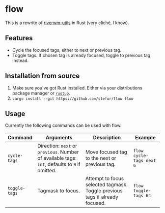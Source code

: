 # flow
This is a rewrite of [riverwm-utils](https://github.com/NickHastings/riverwm-utils) in Rust (very cliché, I know).

## Features
- Cycle the focused tags, either to next or previous tag.
- Toggle tags. If chosen tag is already focused, toggle to previous tag instead.

## Installation from source
1. Make sure you've got Rust installed. Either via your distributions package manager or [`rustup`](https://rustup.rs/).
2. `cargo install --git https://github.com/stefur/flow flow`

## Usage
Currently the following commands can be used with flow.

| Command | Arguments | Description | Example |
| --- | --- | --- | --- |
| `cycle-tags` | Direction: `next` or `previous`. Number of available tags: `int`, defaults to `9` if omitted. | Move focused tag to the next or previous tag. | `flow cycle-tags next 6` |
| `toggle-tags` | Tagmask to focus. | Attempt to focus selected tagmask. Toggle previous tags if already focused. | `flow toggle-tags 64` |